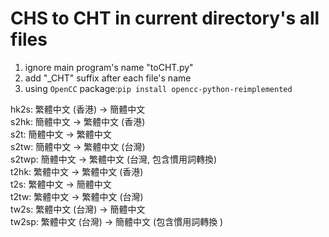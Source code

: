 # CHS to CHT in current directory's all files
  
1. ignore main program's name "toCHT.py"  
2. add "_CHT" suffix after each file's name  
3. using `OpenCC` package:`pip install opencc-python-reimplemented`  

hk2s: 繁體中文 (香港) -> 簡體中文  
s2hk: 簡體中文 -> 繁體中文 (香港)  
s2t: 簡體中文 -> 繁體中文  
s2tw: 簡體中文 -> 繁體中文 (台灣)  
s2twp: 簡體中文 -> 繁體中文 (台灣, 包含慣用詞轉換)  
t2hk: 繁體中文 -> 繁體中文 (香港)  
t2s: 繁體中文 -> 簡體中文  
t2tw: 繁體中文 -> 繁體中文 (台灣)  
tw2s: 繁體中文 (台灣) -> 簡體中文  
tw2sp: 繁體中文 (台灣) -> 簡體中文 (包含慣用詞轉換 )  
